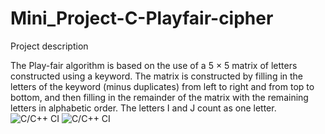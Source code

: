 # Mini_Project-C-Playfair-cipher

Project description

The Play-fair algorithm is based on the use of a 5 × 5 matrix of letters constructed using a keyword. The matrix is constructed by filling in the letters of the keyword (minus duplicates) from left to right and from top to bottom, and then filling in the remainder of the matrix with the remaining letters in alphabetic order. The letters I and J count as one letter. 
![C/C++ CI](https://github.com/Stepin-104917/Mini_Project-in-C-Playfair-cipher/workflows/C/C++%20CI/badge.svg)
![C/C++ CI](https://github.com/Stepin-104917/Mini_Project-in-C-Playfair-cipher/workflows/C/C++%20CI/badge.svg)

